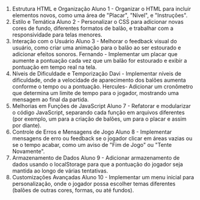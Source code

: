 1. Estrutura HTML e Organização
Aluno 1 - Organizar o HTML para incluir elementos novos, como uma área de "Placar", "Nível", e "Instruções".
2. Estilo e Temática
Aluno 2 - Personalizar o CSS para adicionar novas cores de fundo, diferentes formatos de balão, e trabalhar com a responsividade para telas menores.
3. Interação com o Usuário
Aluno 3 - Melhorar o feedback visual do usuário, como criar uma animação para o balão ao ser estourado e adicionar efeitos sonoros.
Fernando - Implementar um placar que aumente a pontuação cada vez que um balão for estourado e exibir a pontuação em tempo real na tela.
4. Níveis de Dificuldade e Temporização
Davi - Implementar níveis de dificuldade, onde a velocidade de aparecimento dos balões aumenta conforme o tempo ou a pontuação.
Hercules- Adicionar um cronômetro que determina um limite de tempo para o jogador, mostrando uma mensagem ao final da partida.
5. Melhorias em Funções de JavaScript
Aluno 7 - Refatorar e modularizar o código JavaScript, separando cada função em arquivos diferentes (por exemplo, um para a criação de balões, um para o placar e assim por diante).
6. Controle de Erros e Mensagens de Jogo
Aluno 8 - Implementar mensagens de erro ou feedback se o jogador clicar em áreas vazias ou se o tempo acabar, como um aviso de "Fim de Jogo" ou "Tente Novamente".
7. Armazenamento de Dados
Aluno 9 - Adicionar armazenamento de dados usando o localStorage para que a pontuação do jogador seja mantida ao longo de várias tentativas.
8. Customizações Avançadas
Aluno 10 - Implementar um menu inicial para personalização, onde o jogador possa escolher temas diferentes (balões de outras cores, formas, ou até fundos).
